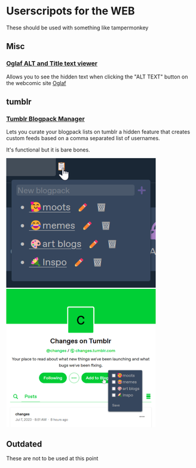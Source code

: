 # Userscripots for the WEB
These should be used with something like tampermonkey


## Misc
### [Oglaf ALT and Title text viewer](https://raw.githubusercontent.com/Reibies/WEB_Userscripts/master/MISC/Oglaf%20ALT.js)
Allows you to see the hidden text when clicking the "ALT TEXT" button on the webcomic site [Oglaf](https://www.oglaf.com/)

## tumblr
### [Tumblr Blogpack Manager](https://raw.githubusercontent.com/Reibies/WEB_Userscripts/master/tumblr/tumblr%20category%20revison.js)
Lets you curate your blogpack lists on tumblr a hidden feature that creates custom feeds based on a comma separated list of  usernames.

It's functional but it is bare bones.

<img src="https://github.com/Reibies/WEB_Userscripts/blob/master/tumblr/firefox_RIUA4Zv8Yn.png" width="400"> <img src="https://raw.githubusercontent.com/Reibies/WEB_Userscripts/master/tumblr/firefox_npczlAcVTd.png" width="400">

## Outdated
These are not to be used at this point

